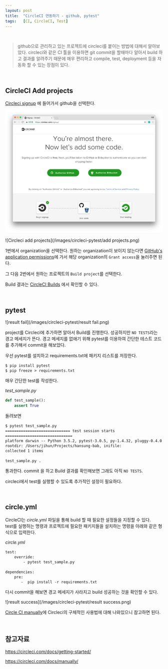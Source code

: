 ```yaml
---
layout: post
title:  "CircleCI 연동하기 - github, pytest"
tags:   [CI, CircleCI, Test]
---
```


<br/>  

> github으로 관리하고 있는 프로젝트에 circleci를 붙이는 방법에 대해서 알아보았다. circleci와 같은 CI 툴을 이용하면 git commit을 할때마다 알아서 build 하고 결과를 알려주기 때문에 매우 편리하고 compile, test, deployment 등을 자동화 할 수 있는 장점이 있다.  

<br/>  

## CircleCI Add projects  

[Circleci signup](https://circleci.com/signup/) 에 들어가서 github을 선택한다.   

![Circleci signup](/images/circleci-pytest/signup.png)  

![Circleci add projects](/images/circleci-pytest/add projects.png)  

1번에서 organization을 선택한다. 원하는 organization이 보이지 않는다면 [GitHub's application permissions](https://github.com/settings/connections/applications/78a2ba87f071c28e65bb)에 가서 해당 organization의 `Grant access`을 눌러주면 된다.  

그 다음 2번에서 원하는 프로젝트의 `Build project`를 선택한다.  

Build 결과는 [CircleCI Builds](https://circleci.com/dashboard) 에서 확인할 수 있다.  

<br/>  

## pytest  

![result fail](/images/circleci-pytest/result fail.png)  

project를 Circleci에 추가하면 알아서 Build를 진행한다. 성공하지만 `NO TESTS`라는 경고 메세지가 뜬다. 경고 메세지를 없애기 위해 pytest를 이용하여 간단한 테스트 코드를 추가해서 commit을 해보았다.  

우선 pytest를 설치하고 requirements.txt에 패키지 리스트를 저장한다.  

```
$ pip install pytest
$ pip freeze > requirements.txt
```  

매우 간단한 test를 작성한다.  

_test_sample.py_  

```python
def test_sample():
    assert True
```  

돌려보면

```
$ pytest test_sample.py
============================= test session starts ==============================
platform darwin -- Python 3.5.2, pytest-3.0.5, py-1.4.32, pluggy-0.4.0
rootdir: /Users/jihun/Projects/hansung-bab, inifile:
collected 1 items

test_sample.py .
```  

통과한다.
commit 을 하고 Build 결과를 확인해보면 그래도 아직 `NO TESTS`.

circleci에서 test를 실행할 수 있도록 추가적인 설정이 필요하다.  

<br/>  

## circle.yml  

CircleCI는 _circle.yml_ 파일을 통해 build 할 때 필요한 설정들을 지정할 수 있다.  
test를 실행하는 명령과 프로젝트에 필요한 패키지들을 설치하는 명령을 아래와 같은 형식으로 입력한다.  

_circle.yml_   

```
test:
    override:
        - pytest test_sample.py

dependencies:
    pre:
       -  pip install -r requirements.txt
```  

다시 commit을 해보면 경고 메세지가 사라지고 build 성공하는 것을 확인할 수 있다.  

![result success](/images/circleci-pytest/result success.png)  

[Circle CI manually](https://circleci.com/docs/manually/)에 Circleci의 구체적인 사용법에 대해 나와있으니 참고하면 된다.

<br/>  

## 참고자료  

<https://circleci.com/docs/getting-started/>  

<https://circleci.com/docs/manually/>
